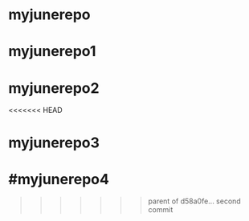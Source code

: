 # myjunerepo
# myjunerepo1
# myjunerepo2
<<<<<<< HEAD
# myjunerepo3
#myjunerepo4
=======
>>>>>>> parent of d58a0fe... second commit
